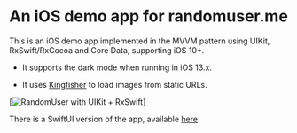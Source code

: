# An iOS demo app for randomuser.me

This is an iOS demo app implemented in the MVVM pattern using UIKit, RxSwift/RxCocoa and Core Data, supporting iOS 10+.

- It supports the dark mode when running in iOS 13.x.

- It uses [Kingfisher](https://github.com/onevcat/Kingfisher) to load images from static URLs.

[![RandomUser with UIKit + RxSwift](https://j.gifs.com/lxkXw1.gif)]

There is a SwiftUI version of the app, available [here](https://github.com/haoming/RandomUser).